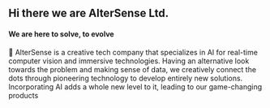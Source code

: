 ## Hi there we are AlterSense Ltd.  
#### We are here to solve, to evolve

🌈 AlterSense is a creative tech company that specializes in AI for real-time computer vision and immersive technologies. Having an alternative look towards the problem and making sense of data, we creatively connect the dots through pioneering technology to develop entirely new solutions. 
Incorporating AI adds a whole new level to it, leading to our game-changing products

